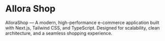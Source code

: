 <h1>Allora Shop</h1>

<p>AlloraShop — A modern, high-performance e-commerce application built with Next.js, Tailwind CSS, and TypeScript. Designed for scalability, clean architecture, and a seamless shopping experience.</p>